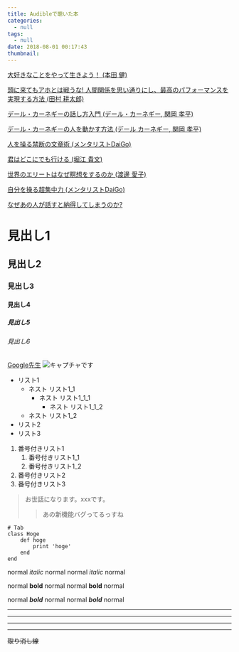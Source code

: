 ```yaml
---
title: Audibleで聴いた本
categories:
  - null
tags:
  - null
date: 2018-08-01 00:17:43
thumbnail:
---
```

[大好きなことをやって生きよう！ (本田 健)](https://www.audible.co.jp/pd/%E8%87%AA%E5%B7%B1%E5%95%93%E7%99%BA-%E7%94%9F%E3%81%8D%E6%96%B9%E3%83%BB%E4%BA%BA%E7%94%9F%E8%AB%96-/%E5%A4%A7%E5%A5%BD%E3%81%8D%E3%81%AA%E3%81%93%E3%81%A8%E3%82%92%E3%82%84%E3%81%A3%E3%81%A6%E7%94%9F%E3%81%8D%E3%82%88%E3%81%86%EF%BC%81-%E3%82%AA%E3%83%BC%E3%83%87%E3%82%A3%E3%82%AA%E3%83%96%E3%83%83%E3%82%AF/4894515466?qid=1533051288&sr=sr_1_1&ref=a_search_c3_1_1&pf_rd_p=051ed80d-7075-4d26-8156-6887bfda8699&pf_rd_r=D4WN2X1Z2B3NJJJ2XSQR&)

[頭に来てもアホとは戦うな! 人間関係を思い通りにし、最高のパフォーマンスを実現する方法 (田村 耕太郎)](https://www.audible.co.jp/pd/%E3%83%93%E3%82%B8%E3%83%8D%E3%82%B9-%E3%82%AD%E3%83%A3%E3%83%AA%E3%82%A2%E3%83%BB%E3%83%9E%E3%83%8D%E3%82%B8%E3%83%A1%E3%83%B3%E3%83%88-/%E9%A0%AD%E3%81%AB%E6%9D%A5%E3%81%A6%E3%82%82%E3%82%A2%E3%83%9B%E3%81%A8%E3%81%AF%E6%88%A6%E3%81%86%E3%81%AA-%E4%BA%BA%E9%96%93%E9%96%A2%E4%BF%82%E3%82%92%E6%80%9D%E3%81%84%E9%80%9A%E3%82%8A%E3%81%AB%E3%81%97%E3%80%81%E6%9C%80%E9%AB%98%E3%81%AE%E3%83%91%E3%83%95%E3%82%A9%E3%83%BC%E3%83%9E%E3%83%B3%E3%82%B9%E3%82%92%E5%AE%9F%E7%8F%BE%E3%81%99%E3%82%8B%E6%96%B9%E6%B3%95-%E3%82%AA%E3%83%BC%E3%83%87%E3%82%A3%E3%82%AA%E3%83%96%E3%83%83%E3%82%AF/B079LYCG9K?qid=1533051229&sr=sr_1_1&ref=a_search_c3_1_1&pf_rd_p=051ed80d-7075-4d26-8156-6887bfda8699&pf_rd_r=2B009MBJYDEYXJXKJVQP&)

[デール・カーネギーの話し方入門 (デール・カーネギー, 関岡 孝平)](https://www.audible.co.jp/pd/%E8%87%AA%E5%B7%B1%E5%95%93%E7%99%BA-%E4%BA%BA%E9%96%93%E9%96%A2%E4%BF%82%E3%83%BB%E3%82%B3%E3%83%9F%E3%83%A5%E3%83%8B%E3%82%B1%E3%83%BC%E3%82%B7%E3%83%A7%E3%83%B3-/%E3%83%87%E3%83%BC%E3%83%AB%E3%83%BB%E3%82%AB%E3%83%BC%E3%83%8D%E3%82%AE%E3%83%BC%E3%81%AE%E8%A9%B1%E3%81%97%E6%96%B9%E5%85%A5%E9%96%80-%E3%82%AA%E3%83%BC%E3%83%87%E3%82%A3%E3%82%AA%E3%83%96%E3%83%83%E3%82%AF/B0777GTZ1J?qid=1533051110&sr=sr_1_2&ref=a_search_c3_1_2&pf_rd_p=051ed80d-7075-4d26-8156-6887bfda8699&pf_rd_r=3NY5TE41WYF8EMN522BX&)

[デール・カーネギーの人を動かす方法 (デール カーネギー, 関岡 孝平)](https://www.audible.co.jp/pd/%E3%83%93%E3%82%B8%E3%83%8D%E3%82%B9-%E3%82%AD%E3%83%A3%E3%83%AA%E3%82%A2%E3%83%BB%E3%83%9E%E3%83%8D%E3%82%B8%E3%83%A1%E3%83%B3%E3%83%88-/%E3%83%87%E3%83%BC%E3%83%AB%E3%83%BB%E3%82%AB%E3%83%BC%E3%83%8D%E3%82%AE%E3%83%BC%E3%81%AE%E4%BA%BA%E3%82%92%E5%8B%95%E3%81%8B%E3%81%99%E6%96%B9%E6%B3%95-%E3%82%AA%E3%83%BC%E3%83%87%E3%82%A3%E3%82%AA%E3%83%96%E3%83%83%E3%82%AF/B06Y3KZ817?qid=1533051110&sr=sr_1_3&ref=a_search_c3_1_3&pf_rd_p=051ed80d-7075-4d26-8156-6887bfda8699&pf_rd_r=3NY5TE41WYF8EMN522BX&)

[人を操る禁断の文章術 (メンタリストDaiGo)](https://www.audible.co.jp/pd/%E8%87%AA%E5%B7%B1%E5%95%93%E7%99%BA-%E4%BA%BA%E9%96%93%E9%96%A2%E4%BF%82%E3%83%BB%E3%82%B3%E3%83%9F%E3%83%A5%E3%83%8B%E3%82%B1%E3%83%BC%E3%82%B7%E3%83%A7%E3%83%B3-/%E4%BA%BA%E3%82%92%E6%93%8D%E3%82%8B%E7%A6%81%E6%96%AD%E3%81%AE%E6%96%87%E7%AB%A0%E8%A1%93-%E3%82%AA%E3%83%BC%E3%83%87%E3%82%A3%E3%82%AA%E3%83%96%E3%83%83%E3%82%AF/B075DB2S57?qid=1533051037&sr=sr_1_1&ref=a_search_c3_1_1&pf_rd_p=051ed80d-7075-4d26-8156-6887bfda8699&pf_rd_r=EB2X7TJFAQ6628D4RYSQ&)

[君はどこにでも行ける (堀江 貴文)](https://www.audible.co.jp/pd/%E8%87%AA%E5%B7%B1%E5%95%93%E7%99%BA-%E7%94%9F%E3%81%8D%E6%96%B9%E3%83%BB%E4%BA%BA%E7%94%9F%E8%AB%96-/%E5%90%9B%E3%81%AF%E3%81%A9%E3%81%93%E3%81%AB%E3%81%A7%E3%82%82%E8%A1%8C%E3%81%91%E3%82%8B-%E3%82%AA%E3%83%BC%E3%83%87%E3%82%A3%E3%82%AA%E3%83%96%E3%83%83%E3%82%AF/B01ER3D4BC?qid=1533050934&sr=sr_1_1&ref=a_search_c3_1_1&pf_rd_p=051ed80d-7075-4d26-8156-6887bfda8699&pf_rd_r=R2HGKGWPGEVKN83N3J0Q&)

[世界のエリートはなぜ瞑想をするのか (渡邊 愛子)](https://www.audible.co.jp/pd/%E3%83%92%E3%83%BC%E3%83%AA%E3%83%B3%E3%82%B0/%E4%B8%96%E7%95%8C%E3%81%AE%E3%82%A8%E3%83%AA%E3%83%BC%E3%83%88%E3%81%AF%E3%81%AA%E3%81%9C%E7%9E%91%E6%83%B3%E3%82%92%E3%81%99%E3%82%8B%E3%81%AE%E3%81%8B-%E3%82%AA%E3%83%BC%E3%83%87%E3%82%A3%E3%82%AA%E3%83%96%E3%83%83%E3%82%AF/B0747B9R1L?qid=1533050853&sr=sr_1_2&ref=a_search_c3_1_2&pf_rd_p=051ed80d-7075-4d26-8156-6887bfda8699&pf_rd_r=E6PS26TW4R8H0SVEHS00&)

[自分を操る超集中力 (メンタリストDaiGo)](https://www.audible.co.jp/pd/%E8%87%AA%E5%B7%B1%E5%95%93%E7%99%BA-%E7%94%9F%E3%81%8D%E6%96%B9%E3%83%BB%E4%BA%BA%E7%94%9F%E8%AB%96-/%E8%87%AA%E5%88%86%E3%82%92%E6%93%8D%E3%82%8B%E8%B6%85%E9%9B%86%E4%B8%AD%E5%8A%9B-%E3%82%AA%E3%83%BC%E3%83%87%E3%82%A3%E3%82%AA%E3%83%96%E3%83%83%E3%82%AF/B075D18RVS?qid=1533050685&sr=sr_1_1&ref=a_search_c3_1_1&pf_rd_p=051ed80d-7075-4d26-8156-6887bfda8699&pf_rd_r=NFF0EBDEP63Y06HH4TMF&)

[なぜあの人が話すと納得してしまうのか? ](https://www.audible.co.jp/pd/%E3%83%93%E3%82%B8%E3%83%8D%E3%82%B9-%E3%83%9E%E3%83%BC%E3%82%B1%E3%83%86%E3%82%A3%E3%83%B3%E3%82%B0%E3%83%BB%E3%82%BB%E3%83%BC%E3%83%AB%E3%82%B9-/%E3%81%AA%E3%81%9C%E3%81%82%E3%81%AE%E4%BA%BA%E3%81%8C%E8%A9%B1%E3%81%99%E3%81%A8%E7%B4%8D%E5%BE%97%E3%81%97%E3%81%A6%E3%81%97%E3%81%BE%E3%81%86%E3%81%AE%E3%81%8B-%E3%82%AA%E3%83%BC%E3%83%87%E3%82%A3%E3%82%AA%E3%83%96%E3%83%83%E3%82%AF/B075MVWZLX?qid=1533049543&sr=sr_1_1&ref=a_search_c3_1_1&pf_rd_p=051ed80d-7075-4d26-8156-6887bfda8699&pf_rd_r=YNCVTP2H1PG5F90BQGD2&)

# 見出し1
## 見出し2
### 見出し3
#### 見出し4
##### 見出し5
###### 見出し6

[Google先生](https://www.google.co.jp/)
![キャプチャです](2018/07/10/content-language "キャプチャです")


- リスト1
    - ネスト リスト1_1
        - ネスト リスト1_1_1
            - ネスト リスト1_1_2
    - ネスト リスト1_2
- リスト2
- リスト3

1. 番号付きリスト1
    1. 番号付きリスト1_1
    1. 番号付きリスト1_2
1. 番号付きリスト2
1. 番号付きリスト3

> お世話になります。xxxです。
>> あの新機能バグってるっすね

    # Tab
    class Hoge
        def hoge
            print 'hoge'
        end
    end

normal *italic* normal
normal _italic_ normal

normal **bold** normal
normal __bold__ normal

normal ***bold*** normal
normal ___bold___ normal

***

___

---

*    *    *

~~取り消し線~~